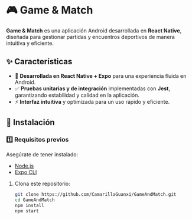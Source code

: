 # 🎮 Game & Match

**Game & Match** es una aplicación Android desarrollada en **React Native**, diseñada para gestionar partidas y encuentros deportivos de manera intuitiva y eficiente.

## ✨ Características

- 📱 **Desarrollada en React Native + Expo** para una experiencia fluida en Android.
- ✅ **Pruebas unitarias y de integración** implementadas con **Jest**, garantizando estabilidad y calidad en la aplicación.
- ⚡ **Interfaz intuitiva** y optimizada para un uso rápido y eficiente.

## 🚀 Instalación
### 1️⃣ Requisitos previos  
Asegúrate de tener instalado:  
- [Node.js](https://nodejs.org/)  
- [Expo CLI](https://docs.expo.dev/get-started/installation/)  
1. Clona este repositorio:
   ```bash
   git clone https://github.com/CamarillaGuanxi/GameAndMatch.git
   cd GameAndMatch
   npm install
   npm start
